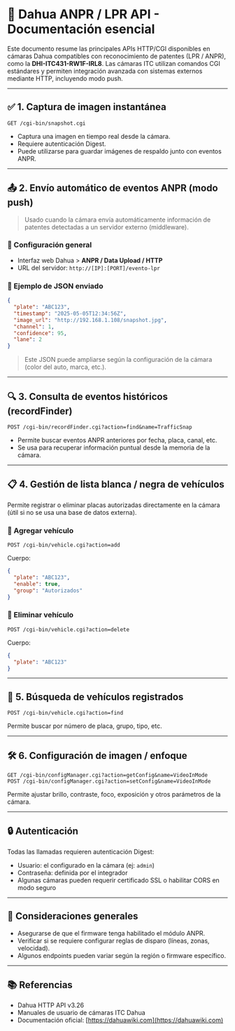 
# 📘 Dahua ANPR / LPR API - Documentación esencial

Este documento resume las principales APIs HTTP/CGI disponibles en cámaras Dahua compatibles con reconocimiento de patentes (LPR / ANPR), como la **DHI-ITC431-RW1F-IRL8**. Las cámaras ITC utilizan comandos CGI estándares y permiten integración avanzada con sistemas externos mediante HTTP, incluyendo modo push.

---

## ✅ 1. Captura de imagen instantánea

```http
GET /cgi-bin/snapshot.cgi
```

- Captura una imagen en tiempo real desde la cámara.
- Requiere autenticación Digest.
- Puede utilizarse para guardar imágenes de respaldo junto con eventos ANPR.

---

## 📤 2. Envío automático de eventos ANPR (modo push)

> Usado cuando la cámara envía automáticamente información de patentes detectadas a un servidor externo (middleware).

### 🔹 Configuración general

- Interfaz web Dahua > **ANPR / Data Upload / HTTP**
- URL del servidor: `http://[IP]:[PORT]/evento-lpr`

### 🔹 Ejemplo de JSON enviado

```json
{
  "plate": "ABC123",
  "timestamp": "2025-05-05T12:34:56Z",
  "image_url": "http://192.168.1.108/snapshot.jpg",
  "channel": 1,
  "confidence": 95,
  "lane": 2
}
```

> Este JSON puede ampliarse según la configuración de la cámara (color del auto, marca, etc.).

---

## 🔍 3. Consulta de eventos históricos (recordFinder)

```http
POST /cgi-bin/recordFinder.cgi?action=find&name=TrafficSnap
```

- Permite buscar eventos ANPR anteriores por fecha, placa, canal, etc.
- Se usa para recuperar información puntual desde la memoria de la cámara.

---

## 📋 4. Gestión de lista blanca / negra de vehículos

Permite registrar o eliminar placas autorizadas directamente en la cámara (útil si no se usa una base de datos externa).

### 🔹 Agregar vehículo

```http
POST /cgi-bin/vehicle.cgi?action=add
```

Cuerpo:
```json
{
  "plate": "ABC123",
  "enable": true,
  "group": "Autorizados"
}
```

### 🔹 Eliminar vehículo

```http
POST /cgi-bin/vehicle.cgi?action=delete
```

Cuerpo:
```json
{
  "plate": "ABC123"
}
```

---

## 🔄 5. Búsqueda de vehículos registrados

```http
POST /cgi-bin/vehicle.cgi?action=find
```

Permite buscar por número de placa, grupo, tipo, etc.

---

## 🛠️ 6. Configuración de imagen / enfoque

```http
GET /cgi-bin/configManager.cgi?action=getConfig&name=VideoInMode
POST /cgi-bin/configManager.cgi?action=setConfig&name=VideoInMode
```

Permite ajustar brillo, contraste, foco, exposición y otros parámetros de la cámara.

---

## 🔒 Autenticación

Todas las llamadas requieren autenticación Digest:

- Usuario: el configurado en la cámara (ej: `admin`)
- Contraseña: definida por el integrador
- Algunas cámaras pueden requerir certificado SSL o habilitar CORS en modo seguro

---

## 🧠 Consideraciones generales

- Asegurarse de que el firmware tenga habilitado el módulo ANPR.
- Verificar si se requiere configurar reglas de disparo (líneas, zonas, velocidad).
- Algunos endpoints pueden variar según la región o firmware específico.

---

## 📚 Referencias

- Dahua HTTP API v3.26
- Manuales de usuario de cámaras ITC Dahua
- Documentación oficial: [https://dahuawiki.com](https://dahuawiki.com)

